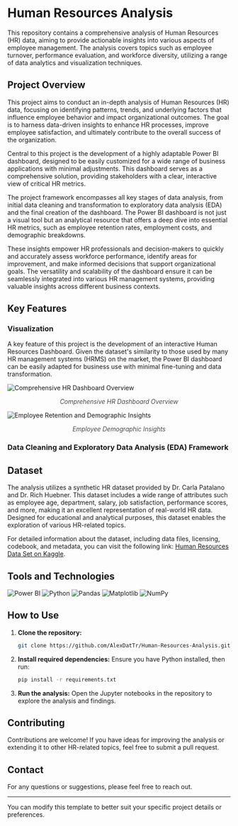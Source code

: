 # Human Resources Analysis

This repository contains a comprehensive analysis of Human Resources (HR) data, aiming to provide actionable insights into various aspects of employee management. The analysis covers topics such as employee turnover, performance evaluation, and workforce diversity, utilizing a range of data analytics and visualization techniques.

## Project Overview

This project aims to conduct an in-depth analysis of Human Resources (HR) data, focusing on identifying patterns, trends, and underlying factors that influence employee behavior and impact organizational outcomes. The goal is to harness data-driven insights to enhance HR processes, improve employee satisfaction, and ultimately contribute to the overall success of the organization.

Central to this project is the development of a highly adaptable Power BI dashboard, designed to be easily customized for a wide range of business applications with minimal adjustments. This dashboard serves as a comprehensive solution, providing stakeholders with a clear, interactive view of critical HR metrics.

The project framework encompasses all key stages of data analysis, from initial data cleaning and transformation to exploratory data analysis (EDA) and the final creation of the dashboard. The Power BI dashboard is not just a visual tool but an analytical resource that offers a deep dive into essential HR metrics, such as employee retention rates, employment costs, and demographic breakdowns. 

These insights empower HR professionals and decision-makers to quickly and accurately assess workforce performance, identify areas for improvement, and make informed decisions that support organizational goals. The versatility and scalability of the dashboard ensure it can be seamlessly integrated into various HR management systems, providing valuable insights across different business contexts.


## Key Features

### Visualization

  A key feature of this project is the development of an interactive Human Resources Dashboard. Given the dataset's similarity to those used by many HR management systems (HRMS) on the market, the Power BI dashboard can be easily adapted for business use with minimal fine-tuning and data transformation.

<img src="https://github.com/user-attachments/assets/d1ef4410-bf7a-4b9d-a627-4fcba0d5738c" alt="Comprehensive HR Dashboard Overview" style="display: block; margin-left: auto; margin-right: auto;" />
<p align="center"><i style="font-weight: 300;">Comprehensive HR Dashboard Overview</i></p>


<img src="https://github.com/user-attachments/assets/c995a940-95f7-408e-83e4-66d7ad7293aa" alt="Employee Retention and Demographic Insights" style="display: block; margin-left: auto; margin-right: auto;" />
<p align="center"><i style="font-weight: 300;">Employee Demographic Insights</i></p>

### Data Cleaning and Exploratory Data Analysis (EDA) Framework


  
## Dataset

The analysis utilizes a synthetic HR dataset provided by Dr. Carla Patalano and Dr. Rich Huebner. This dataset includes a wide range of attributes such as employee age, department, salary, job satisfaction, performance scores, and more, making it an excellent representation of real-world HR data. Designed for educational and analytical purposes, this dataset enables the exploration of various HR-related topics.

For detailed information about the dataset, including data files, licensing, codebook, and metadata, you can visit the following link:
[Human Resources Data Set on Kaggle](https://www.kaggle.com/datasets/rhuebner/human-resources-data-set).

## Tools and Technologies

![Power BI](https://img.shields.io/badge/Power_BI-F2C811?style=for-the-badge&logo=powerbi&logoColor=black)
![Python](https://img.shields.io/badge/Python-3776AB?style=for-the-badge&logo=python&logoColor=white)
![Pandas](https://img.shields.io/badge/Pandas-150458?style=for-the-badge&logo=pandas&logoColor=white)
![Matplotlib](https://img.shields.io/badge/Matplotlib-%23ffffff.svg?style=for-the-badge&logo=Matplotlib&logoColor=black)
![NumPy](https://img.shields.io/badge/NumPy-013243?style=for-the-badge&logo=numpy&logoColor=white)

## How to Use

1. **Clone the repository:**
   ```bash
   git clone https://github.com/AlexDatTr/Human-Resources-Analysis.git
   ```
2. **Install required dependencies:**
   Ensure you have Python installed, then run:
   ```bash
   pip install -r requirements.txt
   ```
3. **Run the analysis:**
   Open the Jupyter notebooks in the repository to explore the analysis and findings.

## Contributing

Contributions are welcome! If you have ideas for improving the analysis or extending it to other HR-related topics, feel free to submit a pull request.


## Contact

For any questions or suggestions, please feel free to reach out.

---

You can modify this template to better suit your specific project details or preferences.
